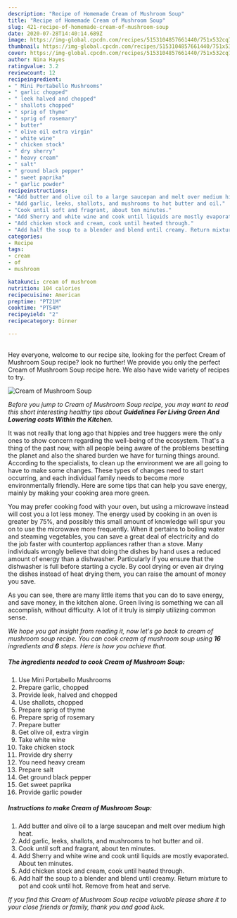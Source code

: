 ```yaml
---
description: "Recipe of Homemade Cream of Mushroom Soup"
title: "Recipe of Homemade Cream of Mushroom Soup"
slug: 421-recipe-of-homemade-cream-of-mushroom-soup
date: 2020-07-28T14:40:14.689Z
image: https://img-global.cpcdn.com/recipes/5153104857661440/751x532cq70/cream-of-mushroom-soup-recipe-main-photo.jpg
thumbnail: https://img-global.cpcdn.com/recipes/5153104857661440/751x532cq70/cream-of-mushroom-soup-recipe-main-photo.jpg
cover: https://img-global.cpcdn.com/recipes/5153104857661440/751x532cq70/cream-of-mushroom-soup-recipe-main-photo.jpg
author: Nina Hayes
ratingvalue: 3.2
reviewcount: 12
recipeingredient:
- " Mini Portabello Mushrooms"
- " garlic chopped"
- " leek halved and chopped"
- " shallots chopped"
- " sprig of thyme"
- " sprig of rosemary"
- " butter"
- " olive oil extra virgin"
- " white wine"
- " chicken stock"
- " dry sherry"
- " heavy cream"
- " salt"
- " ground black pepper"
- " sweet paprika"
- " garlic powder"
recipeinstructions:
- "Add butter and olive oil to a large saucepan and melt over medium high heat."
- "Add garlic, leeks, shallots, and mushrooms to hot butter and oil."
- "Cook until soft and fragrant, about ten minutes."
- "Add Sherry and white wine and cook until liquids are mostly evaporated. About ten minutes."
- "Add chicken stock and cream, cook until heated through."
- "Add half the soup to a blender and blend until creamy. Return mixture to pot and cook until hot. Remove from heat and serve."
categories:
- Recipe
tags:
- cream
- of
- mushroom

katakunci: cream of mushroom 
nutrition: 104 calories
recipecuisine: American
preptime: "PT21M"
cooktime: "PT54M"
recipeyield: "2"
recipecategory: Dinner

---
```

<br>
Hey everyone, welcome to our recipe site, looking for the perfect Cream of Mushroom Soup recipe? look no further! We provide you only the perfect Cream of Mushroom Soup recipe here. We also have wide variety of recipes to try.
<br>


![Cream of Mushroom Soup](https://img-global.cpcdn.com/recipes/5153104857661440/751x532cq70/cream-of-mushroom-soup-recipe-main-photo.jpg)

<i>Before you jump to Cream of Mushroom Soup recipe, you may want to read this short interesting healthy tips about 
<strong>Guidelines For Living Green And Lowering costs Within the Kitchen</strong>.</i>
</br>

It was not really that long ago that hippies and tree huggers were the only ones to show concern regarding the well-being of the ecosystem. That's a thing of the past now, with all people being aware of the problems besetting the planet and also the shared burden we have for turning things around. According to the specialists, to clean up the environment we are all going to have to make some changes. These types of changes need to start occurring, and each individual family needs to become more environmentally friendly. Here are some tips that can help you save energy, mainly by making your cooking area more green.

You may prefer cooking food with your oven, but using a microwave instead will cost you a lot less money. The energy used by cooking in an oven is greater by 75%, and possibly this small amount of knowledge will spur you on to use the microwave more frequently. When it pertains to boiling water and steaming vegetables, you can save a great deal of electricity and do the job faster with countertop appliances rather than a stove. Many individuals wrongly believe that doing the dishes by hand uses a reduced amount of energy than a dishwasher. Particularly if you ensure that the dishwasher is full before starting a cycle. By cool drying or even air drying the dishes instead of heat drying them, you can raise the amount of money you save.

As you can see, there are many little items that you can do to save energy, and save money, in the kitchen alone. Green living is something we can all accomplish, without difficulty. A lot of it truly is simply utilizing common sense.


<i>We hope you got insight from reading it, now let's go back to cream of mushroom soup recipe. You can cook cream of mushroom soup using <strong>16</strong> ingredients and <strong>6</strong> steps. Here is how you achieve that.
</i>

##### The ingredients needed to cook Cream of Mushroom Soup:

1. Use  Mini Portabello Mushrooms
1. Prepare  garlic, chopped
1. Provide  leek, halved and chopped
1. Use  shallots, chopped
1. Prepare  sprig of thyme
1. Prepare  sprig of rosemary
1. Prepare  butter
1. Get  olive oil, extra virgin
1. Take  white wine
1. Take  chicken stock
1. Provide  dry sherry
1. You need  heavy cream
1. Prepare  salt
1. Get  ground black pepper
1. Get  sweet paprika
1. Provide  garlic powder


##### Instructions to make Cream of Mushroom Soup:

1. Add butter and olive oil to a large saucepan and melt over medium high heat.
1. Add garlic, leeks, shallots, and mushrooms to hot butter and oil.
1. Cook until soft and fragrant, about ten minutes.
1. Add Sherry and white wine and cook until liquids are mostly evaporated. About ten minutes.
1. Add chicken stock and cream, cook until heated through.
1. Add half the soup to a blender and blend until creamy. Return mixture to pot and cook until hot. Remove from heat and serve.


<i>If you find this Cream of Mushroom Soup recipe valuable please share it to your close friends or family, thank you and good luck.</i>
